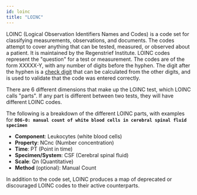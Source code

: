 ```yaml
---
id: loinc
title: "LOINC"
---
```



[//]: # (import { CSVDataTable } from '@site/src/components/CSVDataTable';)
[//]: # (import { JsonDataTable } from '@site/src/components/JsonDataTable';)


LOINC (Logical Observation Identifiers Names and Codes) is a code set for classifying measurements, observations, and documents. The codes attempt to cover anything that can be tested, measured, or observed about a patient.   It is maintained by the Regenstrief Institute.
LOINC codes represent the "question" for a test or measurement.
The codes are of the form XXXXX-Y, with any number of digits before the hyphen.  The digit after the hyphen is a [check digit](https://loinc.org/kb/users-guide/calculating-mod-10-check-digits/) that can be calculated from the other digits, and is used to validate that the code was entered correctly.

There are 6 different dimensions that make up the LOINC test, which LOINC calls "parts".  If any part is different between two tests, they will have different LOINC codes.

The following is a breakdown of the different LOINC parts, with examples for **`806-0: manual count of white blood cells in cerebral spinal fluid specimen`**
- **Component**: Leukocytes (white blood cells)
- **Property**: NCnc (Number concentration)
- **Time**: PT (Point in time)
- **Specimen/System**: CSF (Cerebral spinal fluid)
- **Scale**: Qn (Quantitative)
- **Method** (optional): Manual Count 

In addition to the code set, LOINC produces a map of deprecated or discouraged LOINC codes to their active counterparts.


[//]: # (the structure in manifest.json for the column descriptions is different for seeds than models. )

[//]: # (we either need a new function or some conditional logic to pull in the descriptions and data types)

[//]: # (<JsonDataTable  jsonPath="nodes.seed\.the_tuva_project\.terminology__loinc.columns" />)






[//]: # (<CSVDataTable csvUrl="https://github.com/tuva-health/the_tuva_project/blob/main/seeds/terminology/terminology__loinc.csv" />)